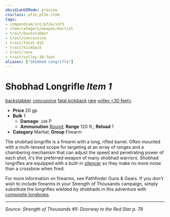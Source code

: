```yaml
---
obsidianUIMode: preview
cssclass: pf2e,pf2e-item
tags:
- compendium/src/pf2e/sot5
- item/category/weapon/martial
- trait/backstabber
- trait/concussive
- trait/fatal-d12
- trait/kickback
- trait/rare
- trait/volley-30-feet
aliases: ["Shobhad Longrifle"]
---
```

# Shobhad Longrifle *Item 1*  
[backstabber](backstabber.md "Backstabber Weapon Trait")  [concussive](concussive-g-g.md "Concussive Weapon Trait")  [fatal <d12>](rules/traits/fatal-d12.md "Fatal Weapon Trait")  [kickback](kickback-g-g.md "Kickback Weapon Trait")  [rare](rare.md "Rare Rarity Trait")  [volley <30 feet>](rules/traits/volley-30-feet.md "Volley Weapon Trait")  

- **Price** 20 gp
- **Bulk** 1
  - **Damage**: `1d8` P
  - **Ammunution** [Round](round-g-g.md); **Range** 120 ft.; **Reload** 1
- **Category** Martial; **Group** Firearm 

The shobhad longrifle is a firearm with a long, rifled barrel. Often mounted with a multi-lensed scope for targeting at an array of ranges and a chambering mechanism that can adjust the speed and penetrating power of each shot, it's the preferred weapon of many shobhad warriors. Shobhad longrifles are equipped with a built-in [silencer](silencer-g-g.md) so they make no more noise than a crossbow when fired.

For more information on firearms, see Pathfinder Guns & Gears. If you don't wish to include firearms in your Strength of Thousands campaign, simply substitute the longrifles wielded by shobhads in this adventure with [composite longbows](composite-longbow.md).


---
*Source: Strength of Thousands #5: Doorway to the Red Star p. 78*